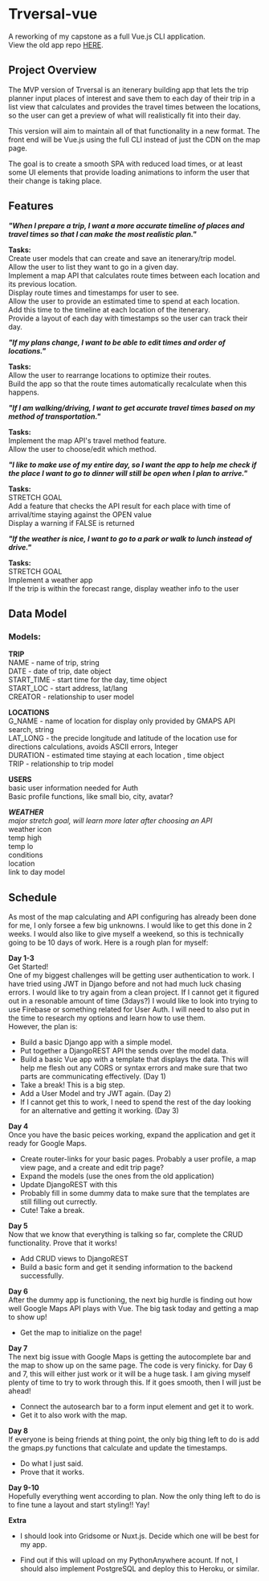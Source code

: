 # Trversal-vue
A reworking of my capstone as a full Vue.js CLI application.  
View the old app repo <a href="https://github.com/tabathadelane/trversal">HERE</a>.

## Project Overview
The MVP version of Trversal is an itenerary building app that lets the trip planner input places of interest and save them to each day of their trip in a list view that calculates and provides the travel times between the locations, so the user can get a preview of what will realistically fit into their day.  

This version will aim to maintain all of that functionality in a new format. The front end will be Vue.js using the full CLI instead of just the CDN on the map page.  

The goal is to create a smooth SPA with reduced load times, or at least some UI elements that provide loading animations to inform the user that their change is taking place. 

## Features

**_"When I prepare a trip, I want a more accurate timeline of places and travel times so that I can make the most realistic plan."_**

**Tasks:**  
Create user models that can create and save an itenerary/trip model.  
Allow the user to list they want to go in a given day.  
Implement a map API that calculates route times between each location and its previous location.  
Display route times and timestamps for user to see.  
Allow the user to provide an estimated time to spend at each location.  
Add this time to the timeline at each location of the itenerary.  
Provide a layout of each day with timestamps so the user can track their day.  

**_"If my plans change, I want to be able to edit times and order of locations."_**  

**Tasks:**  
Allow the user to rearrange locations to optimize their routes.  
Build the app so that the route times automatically recalculate when this happens.  

**_"If I am walking/driving, I want to get accurate travel times based on my method of transportation."_**

**Tasks:**  
Implement the map API's travel method feature.  
Allow the user to choose/edit which method.  

**_"I like to make use of my entire day, so I want the app to help me check if the place I want to go to dinner will still be open when I plan to arrive."_**

**Tasks:**  
STRETCH GOAL  
Add a feature that checks the API result for each place with time of arrival/time staying against the OPEN value  
Display a warning if FALSE is returned  

**_"If the weather is nice, I want to go to a park or walk to lunch instead of drive."_**

**Tasks:**  
STRETCH GOAL  
Implement a weather app   
If the trip is within the forecast range, display weather info to the user  

## Data Model

### Models:  
**TRIP**  
NAME - name of trip, string  
DATE - date of trip, date object  
START_TIME - start time for the day, time object  
START_LOC - start address, lat/lang  
CREATOR - relationship to user model  

**LOCATIONS**  
G_NAME -  name of location for display only provided by GMAPS API search, string  
LAT_LONG - the precide longitude and latitude of the location use for directions calculations, avoids ASCII errors, Integer  
DURATION - estimated time staying at each location , time object  
TRIP - relationship to trip model  

**USERS**  
basic user information needed for Auth  
Basic profile functions, like small bio, city, avatar?

**_WEATHER_**  
*major stretch goal, will learn more later after choosing an API*  
weather icon  
temp high  
temp lo  
conditions  
location  
link to day model  

## Schedule

As most of the map calculating and API configuring has already been done for me, I only forsee a few big unknowns. I would like to get this done in 2 weeks. I would also like to give myself a weekend, so this is technically going to be 10 days of work. Here is a rough plan for myself:  

**Day 1-3**  
Get Started!  
One of my biggest challenges will be getting user authentication to work. I have tried using JWT in Django before and not had much luck chasing errors. I would like to try again from a clean project. If I cannot get it figured out in a resonable amount of time (3days?) I would like to look into trying to use Firebase or something related for User Auth. I will need to also put in the time to research my options and learn how to use them.  
However, the plan is:  
- Build a basic Django app with a simple model. 
- Put together a DjangoREST API the sends over the model data.
- Build a basic Vue app with a template that displays the data. This will help me flesh out any CORS or syntax errors and make sure that two parts are communicating effectively. (Day 1)
- Take a break! This is a big step. 
- Add a User Model and try JWT again. (Day 2)
- If I cannot get this to work, I need to spend the rest of the day looking for an alternative and getting it working. (Day 3)

**Day 4**  
Once you have the basic peices working, expand the application and get it ready for Google Maps. 
- Create router-links for your basic pages. Probably a user profile, a map view page, and a create and edit trip page?
- Expand the models (use the ones from the old application)
- Update DjangoREST with this
- Probably fill in some dummy data to make sure that the templates are still filling out currectly. 
- Cute! Take a break.

**Day 5**  
Now that we know that everything is talking so far, complete the CRUD functionality. Prove that it works!
- Add CRUD views to DjangoREST
- Build a basic form and get it sending information to the backend successfully. 
  
**Day 6**  
After the dummy app is functioning, the next big hurdle is finding out how well Google Maps API plays with Vue. The big task today and getting a map to show up!
- Get the map to initialize on the page!

**Day 7**  
The next big issue with Google Maps is getting the autocomplete bar and the map to show up on the same page. The code is very finicky. for Day 6 and 7, this will either just work or it will be a huge task. I am giving myself plenty of time to try to work through this. If it goes smooth, then I will just be ahead!
- Connect the autosearch bar to a form input element and get it to work. 
- Get it to also work with the map. 

**Day 8**  
If everyone is being friends at thing point, the only big thing left to do is add the gmaps.py functions that calculate and update the timestamps.
- Do what I just said. 
- Prove that it works. 

**Day 9-10**  
Hopefully everything went according to plan. Now the only thing left to do is to fine tune a layout and start styling!! Yay!

**Extra**  

- I should look into Gridsome or Nuxt.js. Decide which one will be best for my app.

- Find out if this will upload on my PythonAnywhere acount. If not, I should also implement PostgreSQL and deploy this to Heroku, or similar. 
